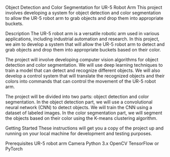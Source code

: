 Object Detection and Color Segmentation for UR-5 Robot Arm
This project involves developing a system for object detection and color segmentation to allow the UR-5 robot arm to grab objects and drop them into appropriate buckets.

Description
The UR-5 robot arm is a versatile robotic arm used in various applications, including industrial automation and research. In this project, we aim to develop a system that will allow the UR-5 robot arm to detect and grab objects and drop them into appropriate buckets based on their color.

The project will involve developing computer vision algorithms for object detection and color segmentation. We will use deep learning techniques to train a model that can detect and recognize different objects. We will also develop a control system that will translate the recognized objects and their colors into commands that can control the movement of the UR-5 robot arm.

The project will be divided into two parts: object detection and color segmentation. In the object detection part, we will use a convolutional neural network (CNN) to detect objects. We will train the CNN using a dataset of labeled images. In the color segmentation part, we will segment the objects based on their color using the K-means clustering algorithm.

Getting Started
These instructions will get you a copy of the project up and running on your local machine for development and testing purposes.

Prerequisites
UR-5 robot arm
Camera
Python 3.x
OpenCV
TensorFlow or PyTorch
